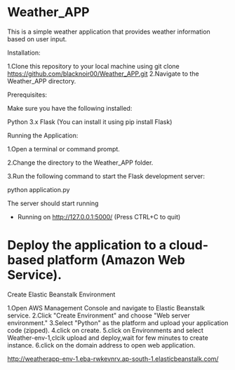 # Weather_APP

This is a simple weather application that provides weather information based on user input.

Installation:

1.Clone this repository to your local machine using git clone https://github.com/blacknoir00/Weather_APP.git
2.Navigate to the Weather_APP directory.

Prerequisites:

Make sure you have the following installed:

Python 3.x
Flask (You can install it using pip install Flask)

Running the Application:

1.Open a terminal or command prompt.

2.Change the directory to the Weather_APP folder.

3.Run the following command to start the Flask development server:

python application.py

The server should start running
 * Running on http://127.0.0.1:5000/ (Press CTRL+C to quit)

# Deploy the application to a cloud-based platform (Amazon Web Service).

Create Elastic Beanstalk Environment

1.Open AWS Management Console and navigate to Elastic Beanstalk service.
2.Click "Create Environment" and choose "Web server environment."
3.Select "Python" as the platform and upload your application code (zipped).
4.click on create.
5.click on Environments and select Weather-env-1,clcik upload and deploy,wait for few minutes to create instance.
6.click on the domain address to open web application.

http://weatherapp-env-1.eba-rwkevnrv.ap-south-1.elasticbeanstalk.com/
